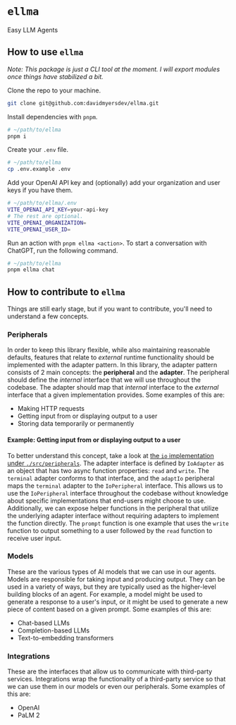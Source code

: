 # `ellma`

Easy LLM Agents

## How to use `ellma`

_Note: This package is just a CLI tool at the moment. I will export modules once things have stabilized a bit._

Clone the repo to your machine.

```bash
git clone git@github.com:davidmyersdev/ellma.git
```

Install dependencies with `pnpm`.

```bash
# ~/path/to/ellma
pnpm i
```

Create your `.env` file.

```bash
# ~/path/to/ellma
cp .env.example .env
```

Add your OpenAI API key and (optionally) add your organization and user keys if you have them.

```bash
# ~/path/to/ellma/.env
VITE_OPENAI_API_KEY=your-api-key
# The rest are optional.
VITE_OPENAI_ORGANIZATION=
VITE_OPENAI_USER_ID=
```

Run an action with `pnpm ellma <action>`. To start a conversation with ChatGPT, run the following command.

```bash
# ~/path/to/ellma
pnpm ellma chat
```

## How to contribute to `ellma`

Things are still early stage, but if you want to contribute, you'll need to understand a few concepts.

### Peripherals

In order to keep this library flexible, while also maintaining reasonable defaults, features that relate to _external_ runtime functionality should be implemented with the adapter pattern. In this library, the adapter pattern consists of 2 main concepts: the **peripheral** and the **adapter**. The peripheral should define the _internal_ interface that we will use throughout the codebase. The adapter should map that _internal_ interface to the _external_ interface that a given implementation provides. Some examples of this are:

- Making HTTP requests
- Getting input from or displaying output to a user
- Storing data temporarily or permanently

#### Example: Getting input from or displaying output to a user

To better understand this concept, take a look at [the `io` implementation under `./src/peripherals`](./src/peripherals/io/index.ts). The adapter interface is defined by `IoAdapter` as an object that has two async function properties: `read` and `write`. The `terminal` adapter conforms to that interface, and the `adaptIo` peripheral maps the `terminal` adapter to the `IoPeripheral` interface. This allows us to use the `IoPeripheral` interface throughout the codebase without knowledge about specific implementations that end-users might choose to use. Additionally, we can expose helper functions in the peripheral that utilize the underlying adapter interface without requiring adapters to implement the function directly. The `prompt` function is one example that uses the `write` function to output something to a user followed by the `read` function to receive user input.

### Models

These are the various types of AI models that we can use in our agents. Models are responsible for taking input and producing output. They can be used in a variety of ways, but they are typically used as the higher-level building blocks of an agent. For example, a model might be used to generate a response to a user's input, or it might be used to generate a new piece of content based on a given prompt. Some examples of this are:

- Chat-based LLMs
- Completion-based LLMs
- Text-to-embedding transformers

### Integrations

These are the interfaces that allow us to communicate with third-party services. Integrations wrap the functionality of a third-party service so that we can use them in our models or even our peripherals. Some examples of this are:

- OpenAI
- PaLM 2
